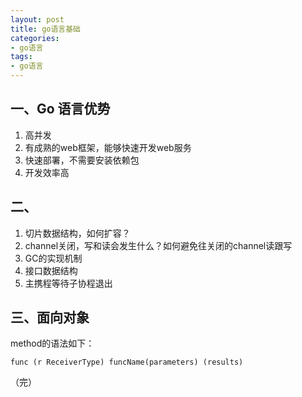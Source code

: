```yaml
---
layout: post
title: go语言基础
categories:
- go语言
tags:
- go语言
---
```


## 一、Go 语言优势

1. 高并发
2. 有成熟的web框架，能够快速开发web服务
3. 快速部署，不需要安装依赖包
4. 开发效率高

## 二、
 1. 切片数据结构，如何扩容？
 2. channel关闭，写和读会发生什么？如何避免往关闭的channel读跟写
 3. GC的实现机制
 4. 接口数据结构
 5. 主携程等待子协程退出


## 三、面向对象
method的语法如下：

```
func (r ReceiverType) funcName(parameters) (results)
```

（完）
